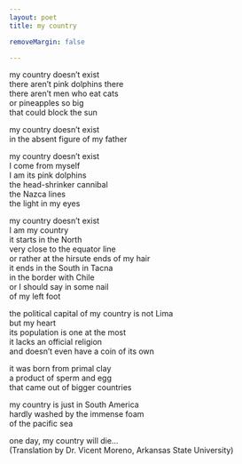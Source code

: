 ```yaml
---
layout: poet
title: my country

removeMargin: false

---
```



<p>my  country doesn&rsquo;t exist<br />
there  aren&rsquo;t pink dolphins there<br />
there  aren&rsquo;t men who eat cats<br />
or  pineapples so big<br />
that  could block the sun</p>
<p>my  country doesn&rsquo;t exist<br />
in  the absent figure of my father</p>
<p>my  country doesn&rsquo;t exist<br />
I  come from myself<br />
I  am its pink dolphins<br />
the  head-shrinker cannibal<br />
the  Nazca lines<br />
the  light in my eyes</p>
<p>my  country doesn&rsquo;t exist<br />
I  am my country<br />
it  starts in the North<br />
very  close to the equator line<br />
or  rather at the hirsute ends of my hair<br />
it  ends in the South in Tacna<br />
in  the border with Chile<br />
or  I should say in some nail<br />
of  my left foot</p>
<p>the  political capital of my country is not Lima<br />
but  my heart<br />
its  population is one at the most<br />
it  lacks an official religion<br />
and  doesn&rsquo;t even have a coin of its own</p>
<p>it  was born from primal clay<br />
a  product of sperm and egg<br />
that  came out of bigger countries</p>
<p>my  country is just in South America<br />
hardly  washed by the immense foam<br />
of  the pacific sea</p>
<p>one  day, my country will die…<br />
(Translation  by Dr. Vicent Moreno, Arkansas State University)</p>

